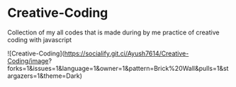 # Creative-Coding

Collection of my all codes that is made during by me practice of creative coding with javascript

![Creative-Coding](https://socialify.git.ci/Ayush7614/Creative-Coding/image?
forks=1&issues=1&language=1&owner=1&pattern=Brick%20Wall&pulls=1&stargazers=1&theme=Dark)
